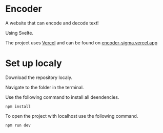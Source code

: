 # Encoder
A website that can encode and decode text!

Using Svelte.


The project uses [Vercel](https://vercel.com/) and can be found on [encoder-sigma.vercel.app](https://encoder-sigma.vercel.app/)

# Set up localy
Download the repository localy.

Navigate to the folder in the terminal.

Use the following command to install all deendencies.
```console
npm install
```

To open the project with localhost use the following command.
```console
npm run dev
```